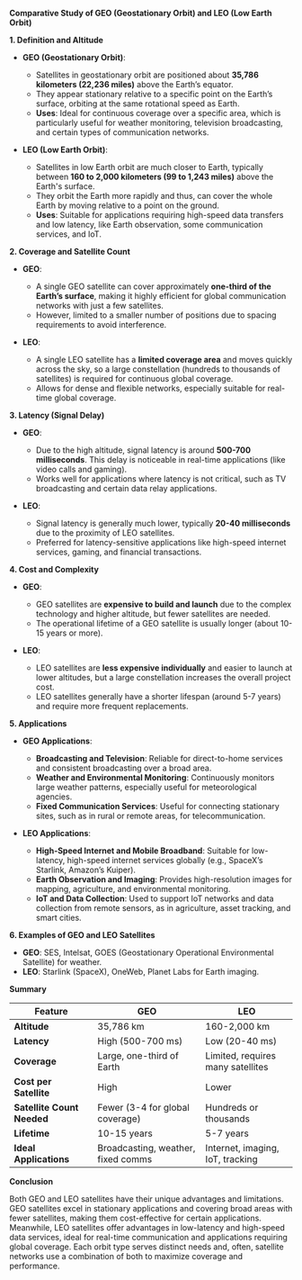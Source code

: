 **Comparative Study of GEO (Geostationary Orbit) and LEO (Low Earth Orbit)**

**1. Definition and Altitude**

- **GEO (Geostationary Orbit)**:
  - Satellites in geostationary orbit are positioned about **35,786 kilometers (22,236 miles)** above the Earth’s equator.
  - They appear stationary relative to a specific point on the Earth’s surface, orbiting at the same rotational speed as Earth.
  - **Uses**: Ideal for continuous coverage over a specific area, which is particularly useful for weather monitoring, television broadcasting, and certain types of communication networks.

- **LEO (Low Earth Orbit)**:
  - Satellites in low Earth orbit are much closer to Earth, typically between **160 to 2,000 kilometers (99 to 1,243 miles)** above the Earth's surface.
  - They orbit the Earth more rapidly and thus, can cover the whole Earth by moving relative to a point on the ground.
  - **Uses**: Suitable for applications requiring high-speed data transfers and low latency, like Earth observation, some communication services, and IoT.

**2. Coverage and Satellite Count**

- **GEO**:
  - A single GEO satellite can cover approximately **one-third of the Earth’s surface**, making it highly efficient for global communication networks with just a few satellites.
  - However, limited to a smaller number of positions due to spacing requirements to avoid interference.

- **LEO**:
  - A single LEO satellite has a **limited coverage area** and moves quickly across the sky, so a large constellation (hundreds to thousands of satellites) is required for continuous global coverage.
  - Allows for dense and flexible networks, especially suitable for real-time global coverage.

**3. Latency (Signal Delay)**

- **GEO**:
  - Due to the high altitude, signal latency is around **500-700 milliseconds**. This delay is noticeable in real-time applications (like video calls and gaming).
  - Works well for applications where latency is not critical, such as TV broadcasting and certain data relay applications.

- **LEO**:
  - Signal latency is generally much lower, typically **20-40 milliseconds** due to the proximity of LEO satellites.
  - Preferred for latency-sensitive applications like high-speed internet services, gaming, and financial transactions.

**4. Cost and Complexity**

- **GEO**:
  - GEO satellites are **expensive to build and launch** due to the complex technology and higher altitude, but fewer satellites are needed.
  - The operational lifetime of a GEO satellite is usually longer (about 10-15 years or more).

- **LEO**:
  - LEO satellites are **less expensive individually** and easier to launch at lower altitudes, but a large constellation increases the overall project cost.
  - LEO satellites generally have a shorter lifespan (around 5-7 years) and require more frequent replacements.

**5. Applications**

- **GEO Applications**:
  - **Broadcasting and Television**: Reliable for direct-to-home services and consistent broadcasting over a broad area.
  - **Weather and Environmental Monitoring**: Continuously monitors large weather patterns, especially useful for meteorological agencies.
  - **Fixed Communication Services**: Useful for connecting stationary sites, such as in rural or remote areas, for telecommunication.

- **LEO Applications**:
  - **High-Speed Internet and Mobile Broadband**: Suitable for low-latency, high-speed internet services globally (e.g., SpaceX’s Starlink, Amazon’s Kuiper).
  - **Earth Observation and Imaging**: Provides high-resolution images for mapping, agriculture, and environmental monitoring.
  - **IoT and Data Collection**: Used to support IoT networks and data collection from remote sensors, as in agriculture, asset tracking, and smart cities.

**6. Examples of GEO and LEO Satellites**

- **GEO**: SES, Intelsat, GOES (Geostationary Operational Environmental Satellite) for weather.
- **LEO**: Starlink (SpaceX), OneWeb, Planet Labs for Earth imaging.

**Summary**

| Feature                    | GEO                                | LEO                              |
|----------------------------|------------------------------------|----------------------------------|
| **Altitude**               | 35,786 km                          | 160-2,000 km                     |
| **Latency**                | High (500-700 ms)                  | Low (20-40 ms)                   |
| **Coverage**               | Large, one-third of Earth          | Limited, requires many satellites |
| **Cost per Satellite**     | High                               | Lower                            |
| **Satellite Count Needed** | Fewer (3-4 for global coverage)    | Hundreds or thousands            |
| **Lifetime**               | 10-15 years                        | 5-7 years                        |
| **Ideal Applications**     | Broadcasting, weather, fixed comms | Internet, imaging, IoT, tracking |

**Conclusion**

Both GEO and LEO satellites have their unique advantages and limitations. GEO satellites excel in stationary applications and covering broad areas with fewer satellites, making them cost-effective for certain applications. Meanwhile, LEO satellites offer advantages in low-latency and high-speed data services, ideal for real-time communication and applications requiring global coverage. Each orbit type serves distinct needs and, often, satellite networks use a combination of both to maximize coverage and performance.
